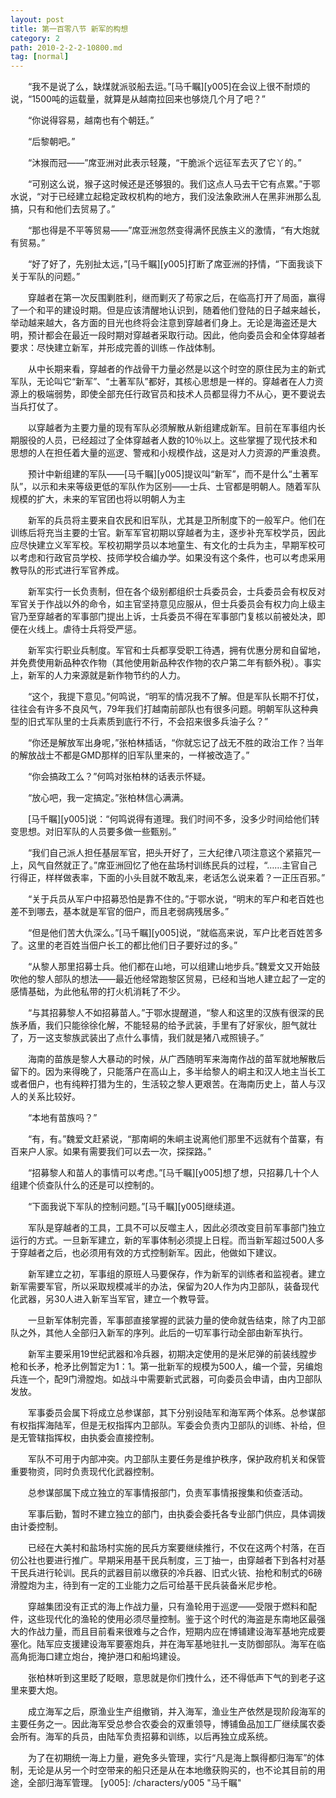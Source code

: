 ```yaml
---
layout: post
title: 第一百零八节 新军的构想
category: 2
path: 2010-2-2-2-10800.md
tag: [normal]
---
```


　　“我不是说了么，缺煤就派驳船去运。”[马千瞩][y005]在会议上很不耐烦的说，“1500吨的运载量，就算是从越南拉回来也够烧几个月了吧？”

　　“你说得容易，越南也有个朝廷。”

　　“后黎朝吧。”

　　“沐猴而冠——”席亚洲对此表示轻蔑，“干脆派个远征军去灭了它丫的。”

　　“可别这么说，猴子这时候还是还够狠的。我们这点人马去干它有点累。”于鄂水说，“对于已经建立起稳定政权机构的地方，我们没法象欧洲人在黑非洲那么乱搞，只有和他们去贸易了。”

　　“那也得是不平等贸易——”席亚洲忽然变得满怀民族主义的激情，“有大炮就有贸易。”

　　“好了好了，先别扯太远，”[马千瞩][y005]打断了席亚洲的抒情，“下面我谈下关于军队的问题。”

　　穿越者在第一次反围剿胜利，继而剿灭了苟家之后，在临高打开了局面，赢得了一个和平的建设时期。但是应该清醒地认识到，随着他们登陆的日子越来越长，举动越来越大，各方面的目光也终将会注意到穿越者们身上。无论是海盗还是大明，预计都会在最近一段时期对穿越者采取行动。因此，他向委员会和全体穿越者要求：尽快建立新军，并形成完善的训练－作战体制。

　　从中长期来看，穿越者的作战骨干力量必然是以这个时空的原住民为主的新式军队，无论叫它“新军”、“土著军队”都好，其核心思想是一样的。穿越者在人力资源上的极端弱势，即使全部充任行政官员和技术人员都显得力不从心，更不要说去当兵打仗了。

　　以穿越者为主要力量的现有军队必须解散从新组建成新军。目前在军事组内长期服役的人员，已经超过了全体穿越者人数的10％以上。这些掌握了现代技术和思想的人在担任着大量的巡逻、警戒和小规模作战，这是对人力资源的严重浪费。

　　预计中新组建的军队——[马千瞩][y005]提议叫“新军”，而不是什么“土著军队”，以示和未来等级更低的军队作为区别——士兵、士官都是明朝人。随着军队规模的扩大，未来的军官团也将以明朝人为主

　　新军的兵员将主要来自农民和旧军队，尤其是卫所制度下的一般军户。他们在训练后将充当主要的士官。新军军官初期以穿越者为主，逐步补充军校学员，因此应尽快建立义军军校。军校初期学员以本地童生、有文化的士兵为主，早期军校可以考虑和行政官员学校、技师学校合编办学。如果没有这个条件，也可以考虑采用教导队的形式进行军官养成。

　　新军实行一长负责制，但在各个级别都组织士兵委员会，士兵委员会有权反对军官关于作战以外的命令，如主官坚持意见应服从，但士兵委员会有权力向上级主官乃至穿越者的军事部门提出上诉，士兵委员不得在军事部门复核以前被处决，即便在火线上。虐待士兵将受严惩。

　　新军实行职业兵制度。军官和士兵都享受职工待遇，拥有优惠分房和自留地，并免费使用新品种农作物（其他使用新品种农作物的农户第二年有额外税）。事实上，新军的人力来源就是新作物节约的人力。

　　“这个，我提下意见。”何鸣说，“明军的情况我不了解。但是军队长期不打仗，往往会有许多不良风气，79年我们打越南前部队也有很多问题。明朝军队这种典型的旧式军队里的士兵素质到底行不行，不会招来很多兵油子么？”

　　“你还是解放军出身呢，”张柏林插话，“你就忘记了战无不胜的政治工作？当年的解放战士不都是GMD那样的旧军队里来的，一样被改造了。”

　　“你会搞政工么？”何鸣对张柏林的话表示怀疑。

　　“放心吧，我一定搞定。”张柏林信心满满。

　　[马千瞩][y005]说：“何鸣说得有道理。我们时间不多，没多少时间给他们转变思想。对旧军队的人员要多做一些甄别。”

　　“我们自己派人担任基层军官，把头开好了，三大纪律八项注意这个紧箍咒一上，风气自然就正了。”席亚洲回忆了他在盐场村训练民兵的过程，“……主官自己行得正，样样做表率，下面的小头目就不敢乱来，老话怎么说来着？一正压百邪。”

　　“关于兵员从军户中招募恐怕是靠不住的。”于鄂水说，“明末的军户和老百姓也差不到哪去，基本就是军官的佃户，而且老弱病残居多。”

　　“但是他们苦大仇深么。”[马千瞩][y005]说，“就临高来说，军户比老百姓苦多了。这里的老百姓当佃户长工的都比他们日子要好过的多。”

　　“从黎人那里招募士兵。他们都在山地，可以组建山地步兵。”魏爱文又开始鼓吹他的黎人部队的想法——最近他经常跑黎区贸易，已经和当地人建立起了一定的感情基础，为此他私带的打火机消耗了不少。

　　“与其招募黎人不如招募苗人。”于鄂水提醒道，“黎人和这里的汉族有很深的民族矛盾，我们只能徐徐化解，不能轻易的给予武装，手里有了好家伙，胆气就壮了，万一这支黎族武装出了点什么事情，我们就是猪八戒照镜子。”

　　海南的苗族是黎人大暴动的时候，从广西随明军来海南作战的苗军就地解散后留下的。因为来得晚了，只能落户在高山上，多半给黎人的峒主和汉人地主当长工或者佃户，也有纯粹打猎为生的，生活较之黎人更艰苦。在海南历史上，苗人与汉人的关系比较好。

　　“本地有苗族吗？”

　　“有，有。”魏爱文赶紧说，“那南峒的朱峒主说离他们那里不远就有个苗寨，有百来户人家。如果有需要我们可以去一次，探探路。”

　　“招募黎人和苗人的事情可以考虑。”[马千瞩][y005]想了想，只招募几十个人组建个侦查队什么的还是可以控制的。

　　“下面我说下军队的控制问题。”[马千瞩][y005]继续道。

　　军队是穿越者的工具，工具不可以反噬主人，因此必须改变目前军事部门独立运行的方式。一旦新军建立，新的军事体制必须提上日程。而当新军超过500人多于穿越者之后，也必须用有效的方式控制新军。因此，他做如下建议。

　　新军建立之初，军事组的原班人马要保存，作为新军的训练者和监视者。建立新军需要军官，所以采取规模减半的办法，保留为20人作为内卫部队，装备现代化武器，另30人进入新军当军官，建立一个教导营。

　　一旦新军体制完善，军事部直接掌握的武装力量的使命就告结束，除了内卫部队之外，其他人全部归入新军的序列。此后的一切军事行动全部由新军执行。

　　新军主要采用19世纪武器和冷兵器，初期决定使用的是米尼弹的前装线膛步枪和长矛，枪矛比例暂定为1：1。第一批新军的规模为500人，编一个营，另编炮兵连一个，配9门滑膛炮。如战斗中需要新式武器，可向委员会申请，由内卫部队发放。

　　军事委员会属下将成立总参谋部，其下分别设陆军和海军两个体系。总参谋部有权指挥海陆军，但是无权指挥内卫部队。军委会负责内卫部队的训练、补给，但是无管辖指挥权，由执委会直接控制。

　　军队不可用于内部冲突。内卫部队主要任务是维护秩序，保护政府机关和保管重要物资，同时负责现代化武器控制。

　　总参谋部属下成立独立的军事情报部门，负责军事情报搜集和侦查活动。

　　军事后勤，暂时不建立独立的部门，由执委会委托各专业部门供应，具体调拨由计委控制。

　　已经在大美村和盐场村实施的民兵方案要继续推行，不仅在这两个村落，在百仞公社也要进行推广。早期采用基干民兵制度，三丁抽一，由穿越者下到各村对基干民兵进行轮训。民兵的武器目前以缴获的冷兵器、旧式火铳、抬枪和制式的6磅滑膛炮为主，待到有一定的工业能力之后可给基干民兵装备米尼步枪。

　　穿越集团没有正式的海上作战力量，只有渔轮用于巡逻——受限于燃料和配件，这些现代化的渔轮的使用必须尽量控制。鉴于这个时代的海盗是东南地区最强大的作战力量，而且目前看来很难与之合作，短期内应在博铺建设海军基地完成要塞化。陆军应支援建设海军要塞炮兵，并在海军基地驻扎一支防御部队。海军在临高角扼海口建立炮台，掩护港口和船坞建设。

　　张柏林听到这里眨了眨眼，意思就是你们拽什么，还不得低声下气的到老子这里来要大炮。

　　成立海军之后，原渔业生产组撤销，并入海军，渔业生产依然是现阶段海军的主要任务之一。因此海军受总参合农委会的双重领导，博铺鱼品加工厂继续属农委会所有。海军的兵员，由陆军负责招募和训练，以后再独立成系统。

　　为了在初期统一海上力量，避免多头管理，实行“凡是海上飘得都归海军”的体制，无论是从另一个时空带来的船只还是从在本地缴获购买的，也不论其目前的用途，全部归海军管理。
[y005]: /characters/y005 "马千瞩"
